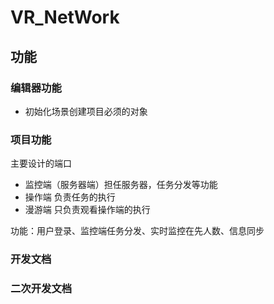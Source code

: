 # VR_NetWork
## 功能

### 编辑器功能

* 初始化场景创建项目必须的对象

### 项目功能

主要设计的端口

* 监控端（服务器端）担任服务器，任务分发等功能
* 操作端 负责任务的执行
* 漫游端 只负责观看操作端的执行

功能：用户登录、监控端任务分发、实时监控在先人数、信息同步

### 开发文档

[开发文档直通车]: doc/开发文档.md



### 二次开发文档

[二次开发文档直通车]: doc/二次开发文档.md

